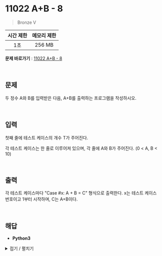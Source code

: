 # 11022 A+B - 8
> Bronze V

|시간 제한|메모리 제한|
|:---:|:---:|
|1초|256 MB|

**문제 바로가기** : [11022 A+B - 8](https://www.acmicpc.net/problem/11022 "11022 A+B - 8")

</br>

## 문제
두 정수 A와 B를 입력받은 다음, A+B를 출력하는 프로그램을 작성하시오.

</br>

## 입력
첫째 줄에 테스트 케이스의 개수 T가 주어진다.

각 테스트 케이스는 한 줄로 이루어져 있으며, 각 줄에 A와 B가 주어진다. (0 < A, B < 10)

</br>

## 출력
각 테스트 케이스마다 "Case #x: A + B = C" 형식으로 출력한다. x는 테스트 케이스 번호이고 1부터 시작하며, C는 A+B이다.

</br>

## 해답
- **Python3**
<details>
<summary>접기 / 펼치기</summary>
<div markdown="1">

```py
import sys
loops = int(input())

for i in range(loops):
    aryInput = tuple(map(int, sys.stdin.readline().split()))
    print("Case #", i+1, ": ", aryInput[0], " + ", aryInput[1], " = ", sum(aryInput), sep="")
```

</div>
</details>